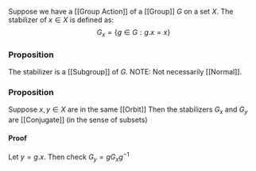 Suppose we have a [[Group Action]] of a [[Group]] $G$ on a set $X$.
The stabilizer of $x\in X$ is defined as:
$$
G_{x} = \{ g\in G : g.x=x\}
$$
### Proposition
The stabilizer is a [[Subgroup]] of $G$.
NOTE: Not necessarily [[Normal]]. 

### Proposition
Suppose $x,y\in X$ are in the same [[Orbit]]
Then the stabilizers $G_{x}$ and $G_{y}$ are [[Conjugate]] (in the sense of subsets)
#### Proof
Let $y=g.x$.
Then check $G_{y}=gG_{x}g^{-1}$
